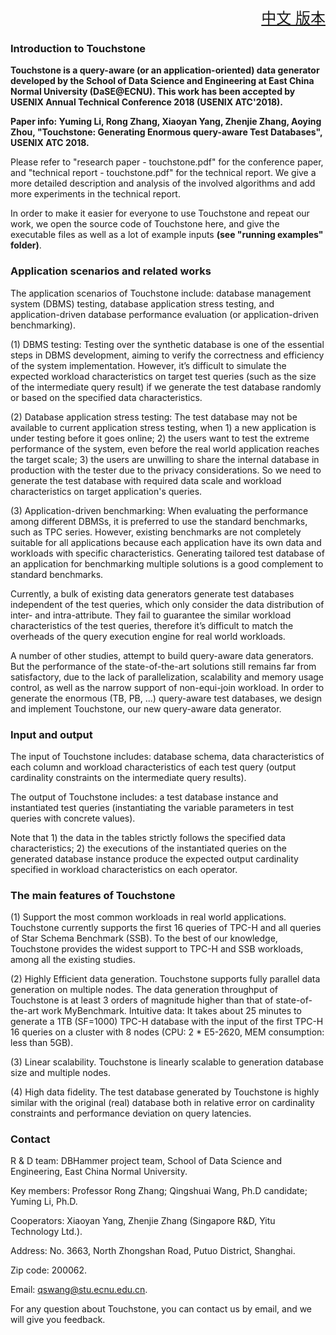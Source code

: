 
<font size=5><div align="right"><a href="https://github.com/DBHammer/Touchstone/blob/master/README-ZH.md">中文 版本</a></div>
</font>

### Introduction to Touchstone

**Touchstone is a query-aware (or an application-oriented) data generator developed by the School of Data Science and Engineering at East China Normal University (DaSE@ECNU). This work has been accepted by USENIX Annual Technical Conference 2018 (USENIX ATC'2018).**

**Paper info: Yuming Li, Rong Zhang, Xiaoyan Yang, Zhenjie Zhang, Aoying Zhou, "Touchstone: Generating Enormous query-aware Test Databases", USENIX ATC 2018.**

Please refer to "research paper - touchstone.pdf" for the conference paper, and "technical report - touchstone.pdf" for the technical report. We give a more detailed description and analysis of the involved algorithms and add more experiments in the technical report.

In order to make it easier for everyone to use Touchstone and repeat our work, we open the source code of Touchstone here, and give the executable files as well as a lot of example inputs **(see "running examples" folder)**.


### Application scenarios and related works

The application scenarios of Touchstone include: database management system (DBMS) testing, database application stress testing, and application-driven database performance evaluation (or application-driven benchmarking).

(1)	DBMS testing: Testing over the synthetic database is one of the essential steps in DBMS development, aiming to verify the correctness and efficiency of the system implementation. However, it’s difficult to simulate the expected workload characteristics on target test queries (such as the size of the intermediate query result) if we generate the test database randomly or based on the specified data characteristics.

(2)	Database application stress testing: The test database may not be available to current application stress testing, when 1) a new application is under testing before it goes online; 2) the users want to test the extreme performance of the system, even before the real world application reaches the target scale; 3) the users are unwilling to share the internal database in production with the tester due to the privacy considerations. So we need to generate the test database with required data scale and workload characteristics on target application's queries.

(3)	Application-driven benchmarking: When evaluating the performance among different DBMSs, it is preferred to use the standard benchmarks, such as TPC series. However, existing benchmarks are not completely suitable for all applications because each application have its own data and workloads with specific characteristics. Generating tailored test database of an application for benchmarking multiple solutions is a good complement to standard benchmarks.

Currently, a bulk of existing data generators generate test databases independent of the test queries, which only consider the data distribution of inter- and intra-attribute. They fail to guarantee the similar workload characteristics of the test queries, therefore it’s difficult to match the overheads of the query execution engine for real world workloads.

A number of other studies, attempt to build query-aware data generators. But the performance of the state-of-the-art solutions still remains far from satisfactory, due to the lack of parallelization, scalability and memory usage control, as well as the narrow support of non-equi-join workload. In order to generate the enormous (TB, PB, ...) query-aware test databases, we design and implement Touchstone, our new query-aware data generator.


### Input and output

The input of Touchstone includes: database schema, data characteristics of each column and workload characteristics of each test query (output cardinality constraints on the intermediate query results).

The output of Touchstone includes: a test database instance and instantiated test queries (instantiating the variable parameters in test queries with concrete values).

Note that 1) the data in the tables strictly follows the specified data characteristics; 2) the executions of the instantiated queries on the generated database instance produce the expected output cardinality specified in workload characteristics on each operator.


### The main features of Touchstone

(1) Support the most common workloads in real world applications. Touchstone currently supports the first 16 queries of TPC-H and all queries of Star Schema Benchmark (SSB). To the best of our knowledge, Touchstone provides the widest support to TPC-H and SSB workloads, among all the existing studies.

(2) Highly Efficient data generation. Touchstone supports fully parallel data generation on multiple nodes. The data generation throughput of Touchstone is at least 3 orders of magnitude higher than that of state-of-the-art work MyBenchmark. Intuitive data: It takes about 25 minutes to generate a 1TB (SF=1000) TPC-H database with the input of the first TPC-H 16 queries on a cluster with 8 nodes (CPU: 2 * E5-2620, MEM consumption: less than 5GB).

(3) Linear scalability. Touchstone is linearly scalable to generation database size and multiple nodes.

(4) High data fidelity. The test database generated by Touchstone is highly similar with the original (real) database both in relative error on cardinality constraints and performance deviation on query latencies.


### Contact

R & D team: DBHammer project team, School of Data Science and Engineering, East China Normal University.

Key members: Professor Rong Zhang; Qingshuai Wang, Ph.D candidate; Yuming Li, Ph.D.

Cooperators: Xiaoyan Yang, Zhenjie Zhang (Singapore R&D, Yitu Technology Ltd.).

Address: No. 3663, North Zhongshan Road, Putuo District, Shanghai.

Zip code: 200062.

Email: qswang@stu.ecnu.edu.cn.

For any question about Touchstone, you can contact us by email, and we will give you feedback.

